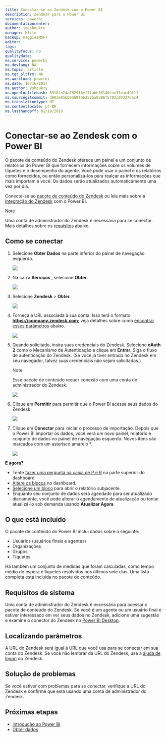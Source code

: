 ```yaml
---
title: Conectar-se ao Zendesk com o Power BI
description: Zendesk para o Power BI
services: powerbi
documentationcenter: 
author: joeshoukry
manager: kfile
backup: maggiesMSFT
editor: 
tags: 
qualityfocus: no
qualitydate: 
ms.service: powerbi
ms.devlang: NA
ms.topic: article
ms.tgt_pltfrm: NA
ms.workload: powerbi
ms.date: 10/16/2017
ms.author: yshoukry
ms.openlocfilehash: 89f8fb24a762916ef7fabb16140cae31dac49f11
ms.sourcegitcommit: d803e85bb0569f6b357ba0586f5702c20d27dac4
ms.translationtype: HT
ms.contentlocale: pt-BR
ms.lasthandoff: 01/19/2018
---
```

# <a name="connect-to-zendesk-with-power-bi"></a>Conectar-se ao Zendesk com o Power BI
O pacote de conteúdo do Zendesk oferece um painel e um conjunto de relatórios do Power BI que fornecem informações sobre os volumes de tíquetes e o desempenho do agente. Você pode usar o painel e os relatórios como fornecidos, ou então personalizá-los para realçar as informações que mais importam a você.  Os dados serão atualizados automaticamente uma vez por dia. 

Conecte-se ao [pacote de conteúdo do Zendesk](https://app.powerbi.com/getdata/services/zendesk) ou leia mais sobre a [Integração do Zendesk](https://powerbi.microsoft.com/integrations/zendesk) com o Power BI.

>[!NOTE]
>Uma conta de administrador do Zendesk é necessária para se conectar. Mais detalhes sobre os [requisitos](#Requirements) abaixo.

## <a name="how-to-connect"></a>Como se conectar
1. Selecione **Obter Dados** na parte inferior do painel de navegação esquerdo.
   
   ![](media/service-connect-to-zendesk/pbi_getdata.png)
2. Na caixa **Serviços** , selecione **Obter**.
   
   ![](media/service-connect-to-zendesk/pbi_getservices.png) 
3. Selecione **Zendesk** \> **Obter.**
   
   ![](media/service-connect-to-zendesk/zendesk.png)
4. Forneça a URL associada à sua conta. Isso terá o formato **https://company.zendesk.com**; veja detalhes sobre como [encontrar esses parâmetros](#FindingParams) abaixo.
   
   ![](media/service-connect-to-zendesk/pbi_zendeskconnect.png)
5. Quando solicitado, insira suas credenciais do Zendesk.  Selecione **oAuth 2** como o Mecanismo de Autenticação e clique em **Entrar**. Siga o fluxo de autenticação do Zendesk. (Se você já tiver entrado no Zendesk em seu navegador, talvez suas credenciais não sejam solicitadas.)
   
   > [!NOTE]
   > Esse pacote de conteúdo requer conexão com uma conta de administrador do Zendesk. 
   > 
   > 
   
   ![](media/service-connect-to-zendesk/pbi_zendesksignin.png)
6. Clique em **Permitir** para permitir que o Power BI acesse seus dados do Zendesk.
   
   ![](media/service-connect-to-zendesk/zendesk2.jpg)
7. Clique em **Conectar** para iniciar o processo de importação. Depois que o Power BI importar os dados, você verá um novo painel, relatório e conjunto de dados no painel de navegação esquerdo. Novos itens são marcados com um asterisco amarelo \*.
   
   ![](media/service-connect-to-zendesk/pbi_zendeskdash.png)

**E agora?**

* Tente [fazer uma pergunta na caixa de P e R](power-bi-q-and-a.md) na parte superior do dashboard
* [Altere os blocos](service-dashboard-edit-tile.md) no dashboard.
* [Selecione um bloco](service-dashboard-tiles.md) para abrir o relatório subjacente.
* Enquanto seu conjunto de dados será agendado para ser atualizado diariamente, você pode alterar o agendamento de atualização ou tentar atualizá-lo sob demanda usando **Atualizar Agora**

## <a name="whats-included"></a>O que está incluído
O pacote de conteúdo do Power BI inclui dados sobre o seguinte:  

* Usuários (usuários finais e agentes)  
* Organizações  
* Grupos  
* Tíquetes  

Há também um conjunto de medidas que foram calculadas, como tempo médio de espera e tíquetes resolvidos nos últimos sete dias. Uma lista completa está incluída no pacote de conteúdo.

<a name="Requirements"></a>

## <a name="system-requirements"></a>Requisitos de sistema
Uma conta de administrador do Zendesk é necessária para acessar o pacote de conteúdo do Zendesk. Se você é um agente ou um usuário final e estiver interessado em ver seus dados no Zendesk, adicione uma sugestão e examine o conector do Zendesk no [Power BI Desktop](desktop-connect-to-data.md).

<a name="FindingParams"></a>

## <a name="finding-parameters"></a>Localizando parâmetros
A URL do Zendesk será igual à URL que você usa para se conectar em sua conta do Zendesk. Se você não lembrar da URL do Zendesk, use a [ajuda de logon](https://www.zendesk.com/login/) do Zendesk.

## <a name="troubleshooting"></a>Solução de problemas
Se você estiver com problemas para se conectar, verifique a URL do Zendesk e confirme que está usando uma conta de administrador do Zendesk.

## <a name="next-steps"></a>Próximas etapas
* [Introdução ao Power BI](service-get-started.md)
* [Obter dados](service-get-data.md)

